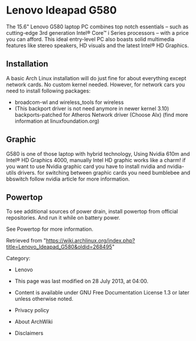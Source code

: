 Lenovo Ideapad G580
===================

The 15.6" Lenovo G580 laptop PC combines top notch essentials – such as
cutting-edge 3rd generation Intel® Core™ i Series processors – with a
price you can afford. This ideal entry-level PC also boasts solid
multimedia features like stereo speakers, HD visuals and the latest
Intel® HD Graphics.

Installation
------------

A basic Arch Linux installation will do just fine for about everything
except network cards. No custom kernel needed. However, for network cars
you need to install following packages:

-   broadcom-wl and wireless_tools for wireless
-   (This backport driver is not need anymore in newer kernel 3.10)
    backports-patched for Atheros Network driver (Choose Alx) (find more
    information at linuxfoundation.org)

Graphic
-------

G580 is one of those laptop with hybrid technology, Using Nvidia 610m
and Intel® HD Graphics 4000, manually Intel HD graphic works like a
charm! if you want to use Nvidia graphic card you have to install nvidia
and nvidia-utils drivers. for switching between graphic cards you need
bumblebee and bbswitch follow nvidia article for more information.

Powertop
--------

To see additional sources of power drain, install powertop from official
repositories. And run it while on battery power.

See Powertop for more information.

Retrieved from
"https://wiki.archlinux.org/index.php?title=Lenovo_Ideapad_G580&oldid=268495"

Category:

-   Lenovo

-   This page was last modified on 28 July 2013, at 04:00.
-   Content is available under GNU Free Documentation License 1.3 or
    later unless otherwise noted.
-   Privacy policy
-   About ArchWiki
-   Disclaimers
